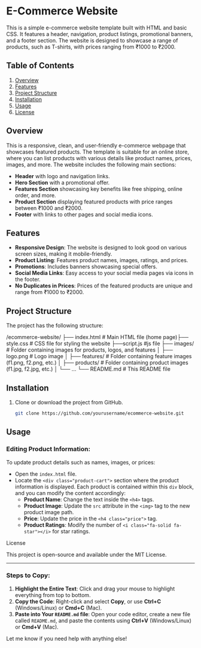 # E-Commerce Website

This is a simple e-commerce website template built with HTML and basic CSS. It features a header, navigation, product listings, promotional banners, and a footer section. The website is designed to showcase a range of products, such as T-shirts, with prices ranging from ₹1000 to ₹2000.

## Table of Contents

1. [Overview](#overview)
2. [Features](#features)
3. [Project Structure](#project-structure)
4. [Installation](#installation)
5. [Usage](#usage)
6. [License](#license)

## Overview

This is a responsive, clean, and user-friendly e-commerce webpage that showcases featured products. The template is suitable for an online store, where you can list products with various details like product names, prices, images, and more. The website includes the following main sections:
- **Header** with logo and navigation links.
- **Hero Section** with a promotional offer.
- **Features Section** showcasing key benefits like free shipping, online order, and more.
- **Product Section** displaying featured products with price ranges between ₹1000 and ₹2000.
- **Footer** with links to other pages and social media icons.

## Features

- **Responsive Design**: The website is designed to look good on various screen sizes, making it mobile-friendly.
- **Product Listing**: Features product names, images, ratings, and prices.
- **Promotions**: Includes banners showcasing special offers.
- **Social Media Links**: Easy access to your social media pages via icons in the footer.
- **No Duplicates in Prices**: Prices of the featured products are unique and range from ₹1000 to ₹2000.

## Project Structure

The project has the following structure:

/ecommerce-website/ ├── index.html # Main HTML file (home page)├── style.css # CSS file for styling the website ├──script.js #js file ├── images/ # Folder containing images for products, logos, and features │ ├── logo.png # Logo image │ ├── features/ # Folder containing feature images (f1.png, f2.png, etc.) │ ├── products/ # Folder containing product images (f1.jpg, f2.jpg, etc.) │ └── ...  └── README.md # This README file


## Installation

1. Clone or download the project from GitHub.
   ```bash
   git clone https://github.com/yourusername/ecommerce-website.git

## Usage

### Editing Product Information:
To update product details such as names, images, or prices:
- Open the `index.html` file.
- Locate the `<div class="product-cart">` section where the product information is displayed. Each product is contained within this `div` block, and you can modify the content accordingly:
  - **Product Name**: Change the text inside the `<h4>` tags.
  - **Product Image**: Update the `src` attribute in the `<img>` tag to the new product image path.
  - **Price**: Update the price in the `<h4 class="price">` tag.
  - **Product Ratings**: Modify the number of `<i class="fa-solid fa-star"></i>` for star ratings.

License

This project is open-source and available under the MIT License.


---

### Steps to Copy:

1. **Highlight the Entire Text**: Click and drag your mouse to highlight everything from top to bottom.
2. **Copy the Code**: Right-click and select **Copy**, or use **Ctrl+C** (Windows/Linux) or **Cmd+C** (Mac).
3. **Paste into Your `README.md` file**: Open your code editor, create a new file called `README.md`, and paste the contents using **Ctrl+V** (Windows/Linux) or **Cmd+V** (Mac).

Let me know if you need help with anything else!

